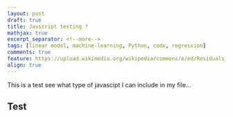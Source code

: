 ```yaml
---
layout: post
draft: true
title: Javscript testing ?
mathjax: true
excerpt_separator: <!--more-->
tags: [linear model, machine-learning, Python, code, regression]
comments: true
feature: https://upload.wikimedia.org/wikipedia/commons/e/ed/Residuals_for_Linear_Regression_Fit.png
align: true
---
```


This is a test see what type of javascipt I can include in my file...

<!--more-->

## Test

<canvas id="chart"></canvas>

<script src="https://cdnjs.cloudflare.com/ajax/libs/Chart.js/2.8.0/Chart.min.js"></script>
<script src="https://cdnjs.cloudflare.com/ajax/libs/d3/5.7.0/d3.min.js"></script>
<script src="https://gmousse.github.io/dataframe-js/dist/dataframe.min.js"></script>
<script src="/js/papaparse.min.js"></script>
<script src="/js/js_test.js"></script>
